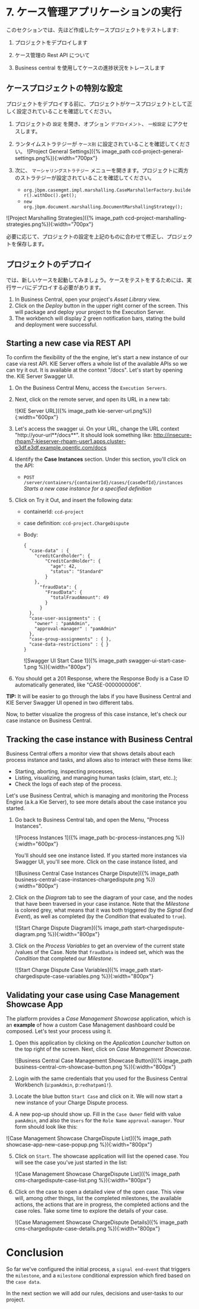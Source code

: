 # 7. ケース管理アプリケーションの実行

このセクションでは、先ほど作成したケースプロジェクトをテストします:

1. プロジェクトをデプロイします

2. ケース管理の Rest API について

3. Business central を使用してケースの進捗状況をトレースします

## ケースプロジェクトの特別な設定

プロジェクトをデプロイする前に、プロジェクトがケースプロジェクトとして正しく設定されていることを確認してください。

1. プロジェクトの `設定` を開き、オプション `デプロイメント`、 `一般設定` にアクセスします。
2. ランタイムストラテジーが `ケース別` に設定されていることを確認してください。
  ![Project  General Settings]({% image_path ccd-project-general-settings.png%}){:width="700px"}

2. 次に、 `マーシャリングストラテジー` メニューを開きます。プロジェクトに両方のストラテジーが設定されていることを確認してください。

    * `org.jbpm.casemgmt.impl.marshalling.CaseMarshallerFactory.builder().withDoc().get();`
    * `new org.jbpm.document.marshalling.DocumentMarshallingStrategy();`

  ![Project Marshalling Strategies]({% image_path ccd-project-marshalling-strategies.png%}){:width="700px"}

必要に応じて、プロジェクトの設定を上記のものに合わせて修正し、プロジェクトを保存します。

## プロジェクトのデプロイ

では、新しいケースを起動してみましょう。ケースをテストをするためには、実行サーバにデプロイする必要があります。

1. In Business Central, open your project's _Asset Library_ view.
2. Click on the _Deploy_ button in the upper right corner of the screen. This will package and deploy your project to the Execution Server.
3. The workbench will display 2 green notification bars, stating the build and deployment were successful.

## Starting a new case via REST API 

To confirm the flexibility of the the engine, let's start a new instance of our case via rest API. KIE Server offers a whole list of the available APIs so we can try it out. It is available at the context "/docs". Let's start by opening the. KIE Server Swagger UI.

1. On the Business Central Menu, access the `Execution Servers`. 

2. Next, click on the remote server, and open its URL in a new tab:

   ![KIE Server URL]({% image_path kie-server-url.png%}){:width="600px"}

3. Let's access the swagger ui. On your URL, change the URL context "http://your-url**/docs**". It should look something like: http://insecure-rhpam7-kieserver-rhpam-user1.apps.cluster-e3df.e3df.example.opentlc.com/docs
4. Identify the **Case Instances** section. Under this section, you'll click on the API: 
   * `POST /server/containers/{containerId}/cases/{caseDefId}/instances` *Starts a new case instance for a specified definition*

5. Click on Try it Out, and insert the following data:

   * containerId: `ccd-project`

   * case definition: `ccd-project.ChargeDispute` 

   * Body: 

     ````
     {
       "case-data" : {
         "creditCardholder": {
             "CreditCardHolder": {
               "age": 42,
               "status": "Standard"
             }
         }, 
           "fraudData": {
             "FraudData": {
               "totalFraudAmount": 49
             } 
           }
       },
       "case-user-assignments" : {
         "owner" : "pamAdmin",
         "approval-manager" : "pamAdmin"
       },
       "case-group-assignments" : { },
       "case-data-restrictions" : { }
     }
     ````

     ![Swagger UI Start Case 1]({% image_path swagger-ui-start-case-1.png %}){:width="800px"}

6. You should get a 201 Response, where the Response Body is a Case ID automatically generated, like "CASE-0000000006". 

**TIP:** It will be easier to go through the labs if you have Business Central and KIE Server Swagger UI opened in two different tabs.

Now, to better visualize the progress of this case instance, let's check our case instance on Business Central. 

## Tracking the case instance with Business Central

Business Central offers a monitor view that shows details about each process instance and tasks, and allows also to interact with these items like:

- Starting, aborting, inspecting processes,
- Listing, visualizing, and managing human tasks (claim, start, etc..);
- Check the logs of each step of the process.

Let's use Business Central, which is managing and monitoring the Process Engine (a.k.a Kie Server), to see more details about the case instance you started.

1. Go back to Business Central tab, and open the Menu, "Process Instances". 

   ![Process Instances 1]({% image_path bc-process-instances.png %}){:width="600px"}

    You'll should see one instance listed. If you started more instances via Swagger UI, you'll see more. Click on the case instance listed, and 

    ![Business Central Case Instances Charge Dispute]({% image_path business-central-case-instances-chargedispute.png %}){:width="800px"}

2. Click on the _Diagram_ tab to see the diagram of your case, and the nodes that have been traversed in your case instance. Note that the _Milestone_ is colored grey, what means that it was both triggered (by the _Signal End Event_), as well as completed (by the _Condition_ that evaluated to `true`).

    ![Start Charge Dispute Diagram]({% image_path start-chargedispute-diagram.png %}){:width="800px"}

10. Click on the _Process Variables_ to get an overview of the current state /values of the Case. Note that `fraudData` is indeed set, which was the _Condition_ that completed our _Milestone_.

    ![Start Charge Dispute Case Variables]({% image_path start-chargedispute-case-variables.png %}){:width="800px"}

## Validating your case using Case Management Showcase App

The platform provides a _Case Management Showcase_ application, which is an **example** of how a custom Case Management dashboard could be composed. Let's test your process using it.

1. Open this application by clicking on the _Application Launcher_ button on the top right of the screen. Next, click on _Case Management Showcase_.

    ![Business Central Case Management Showcase Button]({% image_path business-central-cm-showcase-button.png %}){:width="800px"}

2. Login with the same credentials that you used for the Business Central Workbench (u:`pamAdmin`, p:`redhatpam1!`).

3. Locate the blue button `Start Case` and click on it. We will now start a new instance of your Charge Dispute process.

4. A new pop-up should show up. Fill in the `Case Owner` field with value `pamAdmin`, and also the `Users` for the `Role Name` `approval-manager`. Your form should look like this:

  ![Case Management Showcase ChargeDispute List]({% image_path showcase-app-new-case-popup.png %}){:width="800px"}

5. Click on `Start`. The showcase application will list the opened case. You will see the case you've just started in the list:

    ![Case Management Showcase ChargeDispute List]({% image_path cms-chargedispute-case-list.png %}){:width="800px"}

4. Click on the case to open a detailed view of the open case. This view will, among other things, list the completed milestones, the available actions, the actions that are in progress, the completed actions and the case roles. Take some time to explore the details of your case.

    ![Case Management Showcase ChargeDispute Details]({% image_path cms-chargedispute-case-details.png %}){:width="800px"}

# Conclusion

So far we've configured the initial process, a `signal end-event` that triggers the `milestone`, and a `milestone` conditional expression which fired based on the `case data`.

In the next section we will add our rules, decisions and user-tasks to our project.

